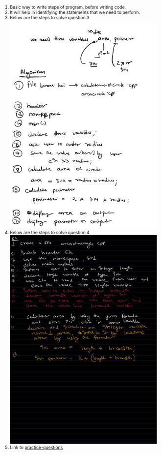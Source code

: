 1. Basic way to write steps of program, before writing code.
2. It will help in identifying the statements that we need to perform.
3. Below are the steps to solve question 3
![pic1](./resource/pic11.jpg)
4. Below are the steps to solve question 4
![q4](./resource/q4.jpg)
5. Link to [practice-questions](./day9-operator/Practice-Question.md)